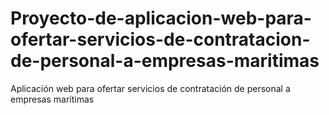# Proyecto-de-aplicacion-web-para-ofertar-servicios-de-contratacion-de-personal-a-empresas-maritimas
Aplicación web para ofertar servicios de contratación de personal a empresas marítimas
